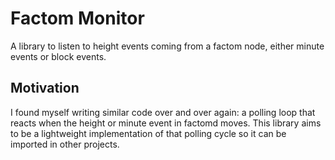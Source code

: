 # Factom Monitor

A library to listen to height events coming from a factom node, either minute events or block events.

## Motivation

I found myself writing similar code over and over again: a polling loop that reacts when the height or minute event in factomd moves. This library aims to be a lightweight implementation of that polling cycle so it can be imported in other projects.
